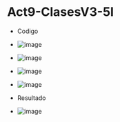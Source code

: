 # Act9-ClasesV3-5I

- Codigo
- ![image](https://github.com/user-attachments/assets/abb5bfa7-822c-42f9-b629-f82bb2fd102b)
- ![image](https://github.com/user-attachments/assets/81771a3c-bd1a-425a-9e3d-335f896301cf)
- ![image](https://github.com/user-attachments/assets/94489548-b470-4b7f-8bf5-ac3e12c0af67)
- ![image](https://github.com/user-attachments/assets/c0021787-7468-45bf-8bc2-3f893dca6ca1)





- Resultado
- ![image](https://github.com/user-attachments/assets/ecb9b7e9-e7c1-4fb6-aeb2-d465c62c03aa)
